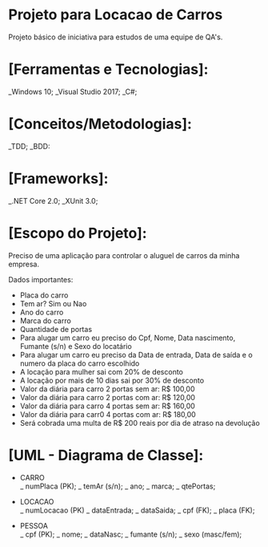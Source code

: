 # Projeto para Locacao de Carros

Projeto básico de iniciativa para estudos de uma equipe de QA's.

# [Ferramentas e Tecnologias]:
_Windows 10;
_Visual Studio 2017;
_C#;

# [Conceitos/Metodologias]:
_TDD;
_BDD:

# [Frameworks]:
_.NET Core 2.0;
_XUnit 3.0;

# [Escopo do Projeto]:

Preciso de uma aplicação para controlar o aluguel de carros da minha empresa.

Dados importantes:
- Placa do carro
- Tem ar? Sim ou Nao
- Ano do carro
- Marca do carro
- Quantidade de portas
- Para alugar um carro eu preciso do Cpf, Nome, Data nascimento, Fumante (s/n) e Sexo do locatário
- Para alugar um carro eu preciso da Data de entrada, Data de saída e o numero da placa do carro escolhido
- A locação para mulher sai com 20% de desconto
- A locação por mais de 10 dias sai por 30% de desconto
- Valor da diária para carro 2 portas sem ar: R$ 100,00
- Valor da diária para carro 2 portas com ar: R$ 120,00
- Valor da diária para carro 4 portas sem ar: R$ 160,00
- Valor da diária para carr0 4 portas com ar: R$ 180,00
- Será cobrada uma multa de R$ 200 reais por dia de atraso na devolução

# [UML - Diagrama de Classe]:
- CARRO                        
_ numPlaca (PK);
_ temAr (s/n);
_ ano;
_ marca;
_ qtePortas;

- LOCACAO       
_ numLocacao (PK)
_ dataEntrada;
_ dataSaida;
_ cpf (FK);
_ placa (FK);

- PESSOA        
_ cpf (PK);
_ nome;
_ dataNasc;
_ fumante (s/n);
_ sexo (masc/fem);
